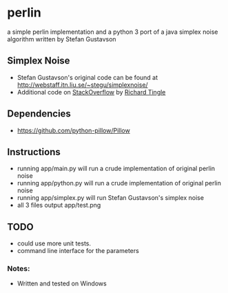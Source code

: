 # perlin
a simple perlin implementation and a python 3 port of a java simplex noise algorithm written by Stefan Gustavson

## Simplex Noise
* Stefan Gustavson's original code can be found at http://webstaff.itn.liu.se/~stegu/simplexnoise/
* Additional code on [StackOverflow](http://stackoverflow.com/questions/18279456/any-simplex-noise-tutorials-or-resources) by [Richard Tingle](http://stackoverflow.com/users/2187042/richard-tingle)

## Dependencies
* https://github.com/python-pillow/Pillow

## Instructions
* running app/main.py will run a crude implementation of original perlin noise
* running app/python.py will run a crude implementation of original perlin noise
* running app/simplex.py will run Stefan Gustavson's simplex noise
* all 3 files output app/test.png


## TODO
* could use more unit tests.
* command line interface for the parameters

### Notes:
* Written and tested on Windows

